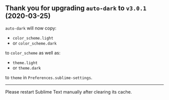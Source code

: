 Thank you for upgrading `auto-dark` to `v3.0.1` (2020-03-25)
------------------------------------------------------------

`auto-dark` will now copy:

* `color_scheme.light`
* or `color_scheme.dark`

to `color_scheme` as well as:

* `theme.light`
* or `theme.dark`

to `theme` in `Preferences.sublime-settings`.

---

Please restart Sublime Text manually after clearing its cache.
